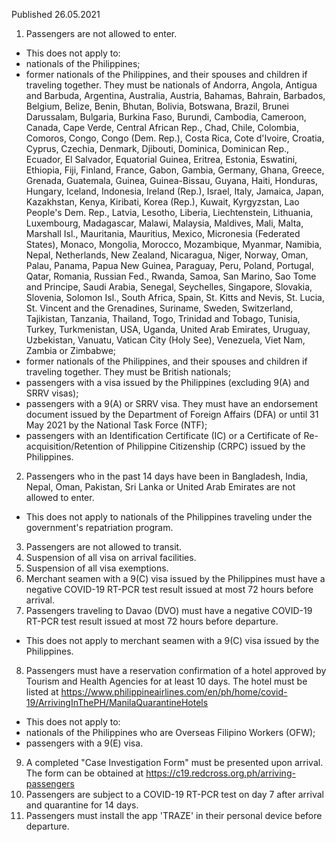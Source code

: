 Published 26.05.2021
1. Passengers are not allowed to enter.
- This does not apply to:
- nationals of the Philippines;
- former nationals of the Philippines, and their spouses and children if traveling together. They must be nationals of Andorra, Angola, Antigua and Barbuda, Argentina, Australia, Austria, Bahamas, Bahrain, Barbados, Belgium, Belize, Benin, Bhutan, Bolivia, Botswana, Brazil, Brunei Darussalam, Bulgaria, Burkina Faso, Burundi, Cambodia, Cameroon, Canada, Cape Verde, Central African Rep., Chad, Chile, Colombia, Comoros, Congo, Congo (Dem. Rep.), Costa Rica, Cote d'Ivoire, Croatia, Cyprus, Czechia, Denmark, Djibouti, Dominica, Dominican Rep., Ecuador, El Salvador, Equatorial Guinea, Eritrea, Estonia, Eswatini, Ethiopia, Fiji, Finland, France, Gabon, Gambia, Germany, Ghana, Greece, Grenada, Guatemala, Guinea, Guinea-Bissau, Guyana, Haiti, Honduras, Hungary, Iceland, Indonesia, Ireland (Rep.), Israel, Italy, Jamaica, Japan, Kazakhstan, Kenya, Kiribati, Korea (Rep.), Kuwait, Kyrgyzstan, Lao People's Dem. Rep., Latvia, Lesotho, Liberia, Liechtenstein, Lithuania, Luxembourg, Madagascar, Malawi, Malaysia, Maldives, Mali, Malta, Marshall Isl., Mauritania, Mauritius, Mexico, Micronesia (Federated States), Monaco, Mongolia, Morocco, Mozambique, Myanmar, Namibia, Nepal, Netherlands, New Zealand, Nicaragua, Niger, Norway, Oman, Palau, Panama, Papua New Guinea, Paraguay, Peru, Poland, Portugal, Qatar, Romania, Russian Fed., Rwanda, Samoa, San Marino, Sao Tome and Principe, Saudi Arabia, Senegal, Seychelles, Singapore, Slovakia, Slovenia, Solomon Isl., South Africa, Spain, St. Kitts and Nevis, St. Lucia, St. Vincent and the Grenadines, Suriname, Sweden, Switzerland, Tajikistan, Tanzania, Thailand, Togo, Trinidad and Tobago, Tunisia, Turkey, Turkmenistan, USA, Uganda, United Arab Emirates, Uruguay, Uzbekistan, Vanuatu, Vatican City (Holy See), Venezuela, Viet Nam, Zambia or Zimbabwe;
- former nationals of the Philippines, and their spouses and children if traveling together. They must be British nationals;
- passengers with a visa issued by the Philippines (excluding 9(A) and SRRV visas);
- passengers with a 9(A) or SRRV visa. They must have an endorsement document issued by the Department of Foreign Affairs (DFA) or until 31 May 2021 by the National Task Force (NTF);
- passengers with an Identification Certificate (IC) or a Certificate of Re-acquisition/Retention of Philippine Citizenship (CRPC) issued by the Philippines.
2. Passengers who in the past 14 days have been in Bangladesh, India, Nepal, Oman, Pakistan, Sri Lanka or United Arab Emirates are not allowed to enter.
- This does not apply to nationals of the Philippines traveling under the government's repatriation program.
3. Passengers are not allowed to transit.
4. Suspension of all visa on arrival facilities.
5. Suspension of all visa exemptions.
6. Merchant seamen with a 9(C) visa issued by the Philippines must have a negative COVID-19 RT-PCR test result issued at most 72 hours before arrival.
7. Passengers traveling to Davao (DVO) must have a negative COVID-19 RT-PCR test result issued at most 72 hours before departure.
- This does not apply to merchant seamen with a 9(C) visa issued by the Philippines.
8. Passengers must have a reservation confirmation of a hotel approved by Tourism and Health Agencies for at least 10 days. The hotel must be listed at <a href="https://www.philippineairlines.com/en/ph/home/covid-19/ArrivingInThePH/ManilaQuarantineHotels">https://www.philippineairlines.com/en/ph/home/covid-19/ArrivingInThePH/ManilaQuarantineHotels</a> 
- This does not apply to:
- nationals of the Philippines who are Overseas Filipino Workers (OFW);
- passengers with a 9(E) visa.
9. A completed "Case Investigation Form" must be presented upon arrival. The form can be obtained at <a href="https://c19.redcross.org.ph/arriving-passengers">https://c19.redcross.org.ph/arriving-passengers</a> 
10. Passengers are subject to a COVID-19 RT-PCR test on day 7 after arrival and quarantine for 14 days.
11. Passengers must install the app 'TRAZE' in their personal device before departure.

